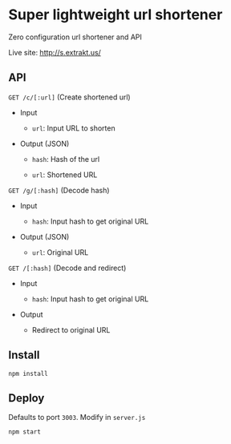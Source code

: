 Super lightweight url shortener
================================

Zero configuration url shortener and API

Live site: http://s.extrakt.us/

API
---
`GET /c/[:url]` (Create shortened url)

* Input

  * `url`: Input URL to shorten
  
* Output (JSON)

  * `hash`: Hash of the url

  * `url`: Shortened URL


`GET /g/[:hash]` (Decode hash)

* Input

  * `hash`: Input hash to get original URL
  
* Output (JSON)

  * `url`: Original URL


`GET /[:hash]` (Decode and redirect)

* Input

  * `hash`: Input hash to get original URL
  
* Output

  * Redirect to original URL


Install
-------
`npm install`

Deploy
------
Defaults to port `3003`. Modify in `server.js`

`npm start`
